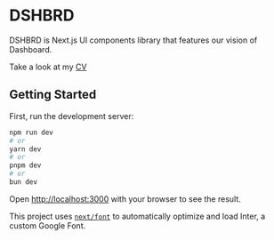 # DSHBRD

DSHBRD is Next.js UI components library that features our vision of Dashboard.

<!-- TODO: add website about this UI lib and it's documentation -->
Take a look at my [CV](https://holakirr.com/ui)

## Getting Started

First, run the development server:

```bash
npm run dev
# or
yarn dev
# or
pnpm dev
# or
bun dev
```

Open [http://localhost:3000](http://localhost:3000) with your browser to see the result.

This project uses [`next/font`](https://nextjs.org/docs/basic-features/font-optimization) to automatically optimize and load Inter, a custom Google Font.
